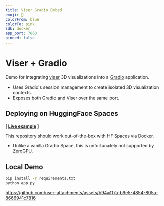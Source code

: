 ```yaml
---
title: Viser Gradio Embed
emoji: 🚀
colorFrom: blue
colorTo: pink
sdk: docker
app_port: 7860
pinned: false
---
```


# Viser + Gradio

Demo for integrating [viser](https://github.com/nerfstudio-project/viser) 3D
visualizations into a [Gradio](https://www.gradio.app/) application.

- Uses Gradio's session management to create isolated 3D visualization contexts.
- Exposes both Gradio and Viser over the same port.

## Deploying on HuggingFace Spaces

**[ [Live example](https://brentyi-viser-gradio-embed.hf.space/) ]**

This repository should work out-of-the-box with HF Spaces via Docker.

- Unlike a vanilla Gradio Space, this is unfortunately not supported by [ZeroGPU](https://huggingface.co/docs/hub/en/spaces-zerogpu).

## Local Demo

```bash
pip install -r requirements.txt
python app.py
```

https://github.com/user-attachments/assets/b94a117a-b9e5-4854-805a-8666941c7816
